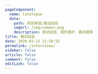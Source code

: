 ```yaml
---
pageComponent:
  name: Catalogue
  data:
    path: 闲言碎语/面试经验
    imgUrl: /img/common.png
    description: 面试经验、简历维护、面试题库
title: 面试经验
date: 2020-03-11 21:50:55
permalink: /interviews/
sidebar: false
article: false
comment: false
editLink: false
---
```

